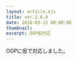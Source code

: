 ```yaml
---
layout: article.ejs
title: ver.2.6.8
date: 2018-03-12 00:00:00
thumbnail: 
excerpt: OGP仮対応
---
```


OGPに仮で対応しました。
